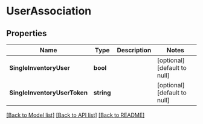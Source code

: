 # UserAssociation

## Properties
Name | Type | Description | Notes
------------ | ------------- | ------------- | -------------
**SingleInventoryUser** | **bool** |  | [optional] [default to null]
**SingleInventoryUserToken** | **string** |  | [optional] [default to null]

[[Back to Model list]](../README.md#documentation-for-models) [[Back to API list]](../README.md#documentation-for-api-endpoints) [[Back to README]](../README.md)


